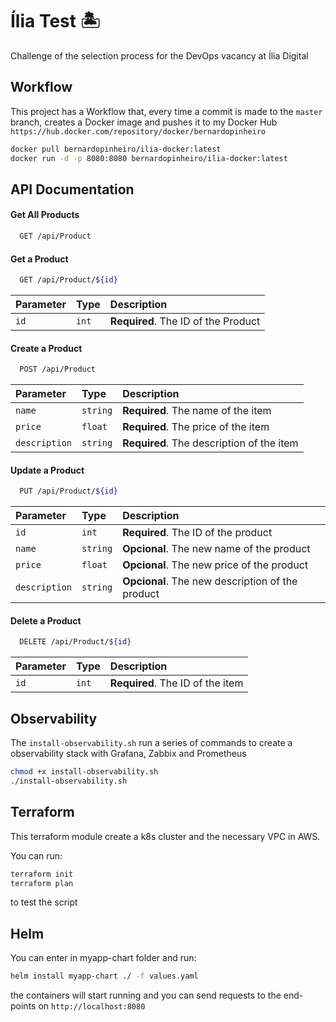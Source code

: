 # Ília Test :desert_island: 

Challenge of the selection process for the DevOps vacancy at Ília Digital




## Workflow

This project has a Workflow that, every time a commit is made to the `master` branch, creates a Docker image and pushes it to my Docker Hub `https://hub.docker.com/repository/docker/bernardopinheiro`

```bash
docker pull bernardopinheiro/ilia-docker:latest
docker run -d -p 8080:8080 bernardopinheiro/ilia-docker:latest
```



## API Documentation

#### Get All Products

```bash
  GET /api/Product
```

#### Get a Product

```bash
  GET /api/Product/${id}
```

| Parameter   | Type       | Description                                   |
| :---------- | :--------- | :------------------------------------------ |
| `id`      | `int` | **Required**. The ID of the Product |


#### Create a Product

```bash
  POST /api/Product
```

| Parameter   | Type       | Description                                   |
| :---------- | :--------- | :------------------------------------------ |
| `name`      | `string` | **Required**. The name of the item |
| `price`      | `float` | **Required**. The price of the item |
| `description`      | `string` | **Required**. The description of the item |

#### Update a Product

```bash
  PUT /api/Product/${id}
```

| Parameter   | Type       | Description                                   |
| :---------- | :--------- | :------------------------------------------ |
| `id`      | `int` | **Required**. The ID of the product |
| `name`      | `string` | **Opcional**.  The new name of the product |
| `price`      | `float` | **Opcional**.  The new price of the product |
| `description`      | `string` | **Opcional**. The new description of the product |

#### Delete a Product

```bash
  DELETE /api/Product/${id}
```

| Parameter   | Type       | Description                                   |
| :---------- | :--------- | :------------------------------------------ |
| `id`      | `int` | **Required**. The ID of the item |

## Observability

The `install-observability.sh` run a series of commands to create a observability stack with Grafana, Zabbix and Prometheus

```bash
chmod +x install-observability.sh
./install-observability.sh
```

## Terraform

This terraform module create a k8s cluster and the necessary VPC in AWS.

You can run:

```bash
terraform init
terraform plan
```

to test the script

## Helm

You can enter in myapp-chart folder and run:

```bash
helm install myapp-chart ./ -f values.yaml
```

the containers will start running and you can send requests to the end-points on `http://localhost:8080`
